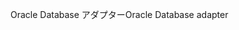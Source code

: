 <span data-ttu-id="ce87f-101">Oracle Database アダプター</span><span class="sxs-lookup"><span data-stu-id="ce87f-101">Oracle Database adapter</span></span>